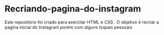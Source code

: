 # Recriando-pagina-do-instagram
Este repositório foi criado para exercitar HTML e CSS . O objetivo é recriar a pagina inicial do Instagram porém com alguns toques pessoais
